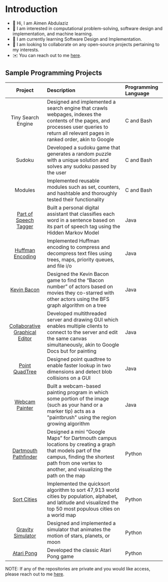 
# Introduction 
- 👋 Hi, I am Aimen Abdulaziz
- 👀 I am interested in computational problem-solving, software design and implementation, and machine learning. 
- 🌱 I am currently learning Software Design and Implementation.
- 💞️ I am looking to collaborate on any open-source projects pertaining to my interests. 
- :envelope: You can reach out to me [here](mailto:aimenaabdulaziz@gmail.com).
## Sample Programming Projects
| **Project** | **Description** | **Programming Language** |
|:---:|:---|:---|
| Tiny Search Engine | Designed and implemented a search engine that crawls webpages, indexes the contents of the pages, and processes user queries to return all relevant pages in ranked order, akin to Google | C and Bash |
| Sudoku | Developed a sudoku game that generates a random puzzle with a unique solution and solves any sudoku passed by the user | C and Bash |
| Modules | Implemented reusable modules such as set, counters, and hashtable and thoroughly tested their functionality | C and Bash |
| [Part of Speech Tagger](https://github.com/aimenabdulaziz/POS-tagging-via-Hidden-Markov-Model)| Built a personal digital assistant that classifies each word in a sentence based on its part of speech tag using the Hidden Markov Model | Java |
| [Huffman Encoding](https://github.com/aimenabdulaziz/Huffman-Encoding) | Implemented Huffman encoding to compress and decompress text files using trees, maps, priority queues, and file i/o | Java |
| [Kevin Bacon](https://github.com/aimenabdulaziz/Kevin-Bacon-Game) | Designed the Kevin Bacon game to find the “Bacon number” of actors based on movies they co-starred with other actors using the BFS graph algorithm on a tree | Java |
| [Collaborative Graphical Editor](https://github.com/aimenabdulaziz/Collaborative-Graphical-Editor) | Developed multithreaded server and drawing GUI which enables multiple clients to connect to the server and edit the same canvas simultaneously, akin to Google Docs but for painting | Java
| [Point QuadTree](https://github.com/aimenabdulaziz/PointQuadTree) | Designed point quadtree to enable faster lookup in two dimensions and detect blob collisions on a GUI | Java |
| [Webcam Painter](https://github.com/aimenabdulaziz/Webcam-Painter) | Built a webcam-based painting program in which some portion of the image (such as your hand or a marker tip) acts as a "paintbrush" using the region growing algorithm | Java |
| [Dartmouth Pathfinder](https://github.com/aimenabdulaziz/Dartmouth-Pathfinder) | Designed a mini “Google Maps” for Dartmouth campus locations by creating a graph that models part of the campus, finding the shortest path from one vertex to another, and visualizing the path on the map | Python |
| [Sort Cities](https://github.com/aimenabdulaziz/Sort-Cities) | Implemented the quicksort algorithm to sort 47,913 world cities by population, alphabet, and latitude and visualized the top 50 most populous cities on a world map | Python |
| [Gravity Simulator](https://github.com/aimenabdulaziz/Gravity-Simulator) | Designed and implemented a simulator that animates the motion of stars, planets, or moon | Python | 
| [Atari Pong](https://github.com/aimenabdulaziz/Atari-Pong) | Developed the classic Atari Pong game | Python |


NOTE: If any of the repositories are private and you would like access, please reach out to me [here](mailto:aimenaabdulaziz@gmail.com).


<!---
aimenabdulaziz/aimenabdulaziz is a ✨ special ✨ repository because its `README.md` (this file) appears on your GitHub profile.
You can click the Preview link to take a look at your changes.
--->
